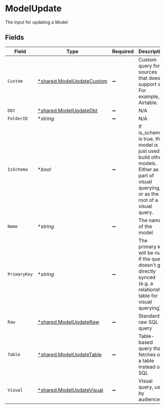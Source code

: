 # ModelUpdate

The input for updating a Model


## Fields

| Field                                                                                                                                    | Type                                                                                                                                     | Required                                                                                                                                 | Description                                                                                                                              |
| ---------------------------------------------------------------------------------------------------------------------------------------- | ---------------------------------------------------------------------------------------------------------------------------------------- | ---------------------------------------------------------------------------------------------------------------------------------------- | ---------------------------------------------------------------------------------------------------------------------------------------- |
| `Custom`                                                                                                                                 | [*shared.ModelUpdateCustom](../../models/shared/modelupdatecustom.md)                                                                    | :heavy_minus_sign:                                                                                                                       | Custom query for sources that doesn't support sql. For example, Airtable.                                                                |
| `Dbt`                                                                                                                                    | [*shared.ModelUpdateDbt](../../models/shared/modelupdatedbt.md)                                                                          | :heavy_minus_sign:                                                                                                                       | N/A                                                                                                                                      |
| `FolderID`                                                                                                                               | **string*                                                                                                                                | :heavy_minus_sign:                                                                                                                       | N/A                                                                                                                                      |
| `IsSchema`                                                                                                                               | **bool*                                                                                                                                  | :heavy_minus_sign:                                                                                                                       | If is_schema is true, the model is just used to build other models.<br/>Either as part of visual querying, or as the root of a visual query. |
| `Name`                                                                                                                                   | **string*                                                                                                                                | :heavy_minus_sign:                                                                                                                       | The name of the model                                                                                                                    |
| `PrimaryKey`                                                                                                                             | **string*                                                                                                                                | :heavy_minus_sign:                                                                                                                       | The primary key will be null if the query doesn't get directly synced (e.g. a relationship table for visual querying)                    |
| `Raw`                                                                                                                                    | [*shared.ModelUpdateRaw](../../models/shared/modelupdateraw.md)                                                                          | :heavy_minus_sign:                                                                                                                       | Standard raw SQL query                                                                                                                   |
| `Table`                                                                                                                                  | [*shared.ModelUpdateTable](../../models/shared/modelupdatetable.md)                                                                      | :heavy_minus_sign:                                                                                                                       | Table-based query that fetches on a table instead of SQL                                                                                 |
| `Visual`                                                                                                                                 | [*shared.ModelUpdateVisual](../../models/shared/modelupdatevisual.md)                                                                    | :heavy_minus_sign:                                                                                                                       | Visual query, used by audience                                                                                                           |